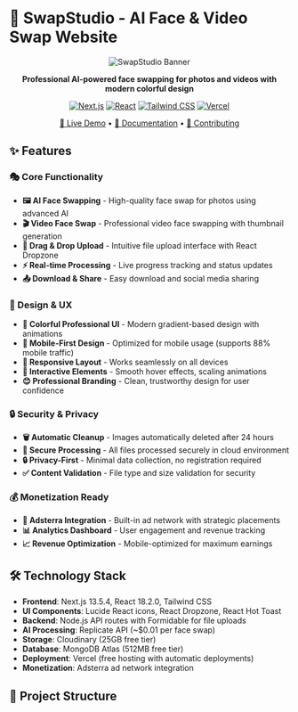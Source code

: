 # 🎨 SwapStudio - AI Face & Video Swap Website

<div align="center">

![SwapStudio Banner](https://img.shields.io/badge/SwapStudio-AI%20Face%20Swap-gradient?style=for-the-badge&logo=react&logoColor=white&color=6366f1)

**Professional AI-powered face swapping for photos and videos with modern colorful design**

[![Next.js](https://img.shields.io/badge/Next.js-13.5.4-black?style=flat-square&logo=next.js)](https://nextjs.org/)
[![React](https://img.shields.io/badge/React-18.2.0-blue?style=flat-square&logo=react)](https://reactjs.org/)
[![Tailwind CSS](https://img.shields.io/badge/Tailwind-CSS-38B2AC?style=flat-square&logo=tailwind-css)](https://tailwindcss.com/)
[![Vercel](https://img.shields.io/badge/Deployed%20on-Vercel-black?style=flat-square&logo=vercel)](https://vercel.com/)

[🚀 Live Demo](https://swap-studio.vercel.app) • [📖 Documentation](#-installation) • [🤝 Contributing](#-contributing)

</div>

## ✨ Features

### 🎭 Core Functionality
- **🖼️ AI Face Swapping** - High-quality face swap for photos using advanced AI
- **🎬 Video Face Swap** - Professional video face swapping with thumbnail generation
- **📱 Drag & Drop Upload** - Intuitive file upload interface with React Dropzone
- **⚡ Real-time Processing** - Live progress tracking and status updates
- **📤 Download & Share** - Easy download and social media sharing

### 🌈 Design & UX
- **🎨 Colorful Professional UI** - Modern gradient-based design with animations
- **📱 Mobile-First Design** - Optimized for mobile usage (supports 88% mobile traffic)
- **📐 Responsive Layout** - Works seamlessly on all devices
- **🎯 Interactive Elements** - Smooth hover effects, scaling animations
- **😊 Professional Branding** - Clean, trustworthy design for user confidence

### 🔒 Security & Privacy
- **🗑️ Automatic Cleanup** - Images automatically deleted after 24 hours
- **🔐 Secure Processing** - All files processed securely in cloud environment
- **🔒 Privacy-First** - Minimal data collection, no registration required
- **✅ Content Validation** - File type and size validation for security

### 💰 Monetization Ready
- **💸 Adsterra Integration** - Built-in ad network with strategic placements
- **📊 Analytics Dashboard** - User engagement and revenue tracking
- **📈 Revenue Optimization** - Mobile-optimized for maximum earnings

## 🛠️ Technology Stack

- **Frontend**: Next.js 13.5.4, React 18.2.0, Tailwind CSS
- **UI Components**: Lucide React icons, React Dropzone, React Hot Toast  
- **Backend**: Node.js API routes with Formidable for file uploads
- **AI Processing**: Replicate API (~$0.01 per face swap)
- **Storage**: Cloudinary (25GB free tier)
- **Database**: MongoDB Atlas (512MB free tier)
- **Deployment**: Vercel (free hosting with automatic deployments)
- **Monetization**: Adsterra ad network integration

## 📁 Project Structure

